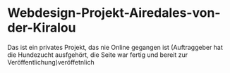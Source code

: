# Webdesign-Projekt-Airedales-von-der-Kiralou
 Das ist ein privates Projekt, das nie Online gegangen ist (Auftraggeber hat die Hundezucht ausfgehört, die Seite war fertig und bereit zur Veröffentlichung)veröffetnlich
